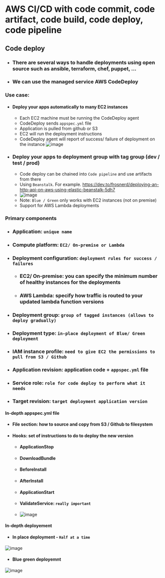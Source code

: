 # AWS CI/CD with code commit, code artifact, code build, code deploy, code pipeline


## Code deploy
- ### There are several ways to handle deployments using open source such as ansible, terraform, chef, puppet, ...
- ### We can use the managed service AWS CodeDeploy
### Use case:
- #### Deploy your apps automatically to many EC2 instances
  - Each EC2 machine must be running the CodeDeploy agent
  - CodeDeploy sends `appspec.yml` file
  - Application is pulled from github or S3
  - EC2 will run the deployment instructions
  - CodeDeploy agent will report of success/ failure of deployment on the instance 
  ![image](https://user-images.githubusercontent.com/21302811/125422291-092fe3ba-e185-4600-a80b-0e88fff5b443.png)
- ### Deploy your apps to deployment group with tag group (dev / test / prod)
  - Code deploy can be chained into `Code pipeline` and use artifacts from there
  - Using `Beanstalk`. For example. https://dev.to/frosnerd/deploying-an-http-api-on-aws-using-elastic-beanstalk-5dh7
  - ![image](https://user-images.githubusercontent.com/21302811/125701165-48a86ee9-db6e-437f-9157-2c132b5f507f.png)
  - Note: `Blue / Green` only works with EC2 instances (not on premise)
  - Support for AWS Lambda deployments 
### Primary components
- ### Application: `unique name`
- ### Compute platform: `EC2/ On-premise or Lambda`
- ### Deployment configuration: `deployment rules for success / failures`
  - ### EC2/ On-premise: you can specify the minimum number of healthy instances for the deployments
  - ### AWS Lambda: specify how traffic is routed to your updated lambda function versions
- ### Deployment group: `group of tagged instances (allows to deploy gradually)`
- ### Deployment type: `in-place deployment of Blue/ Green deployment`
- ### IAM instance profile: `need to give EC2 the permissions to pull from S3 / Github`
- ### Application revision: application code + `appspec.yml` file
- ### Service role: `role for code deploy to perform what it needs`
- ### Target revision: `target deployment application version`

#### In-depth appspec.yml file
- #### File section: how to source and copy from S3 / Github to filesystem
- #### Hooks: set of instructions to do to deploy the new version
  - #### ApplicationStop
  - #### DownloadBundle
  - #### BeforeInstall
  - #### AfterInstall    
  - #### ApplicationStart
  - #### ValidateService: `really important`
  - ![image](https://user-images.githubusercontent.com/21302811/125702310-62ca1bac-39ab-4491-bce1-620988cc4608.png)

#### In-depth deployement
- #### In place deployment - `Half at a time`
![image](https://user-images.githubusercontent.com/21302811/125702526-d68a93d1-a998-4119-a8b8-9ac034a02632.png)
- #### Blue green deployemnt 
![image](https://user-images.githubusercontent.com/21302811/125702708-31adcd32-5876-4f85-9650-0cdcfc50b8f6.png)

